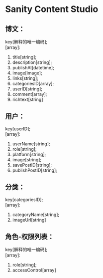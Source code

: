 # Sanity Content Studio


## 博文：     
key[解释的唯一编码];       
[array]:     
1. title[string];    
2. description[string];   
3. publishAt[datetime];    
4. image[image];    
5. links[string];    
6. categoriesID[array];   
7. userID[string];    
8. comment[array];    
9. richtext[string]   

## 用户：     
key[userID];       
[array]:      
1. userName[string];    
2. role[string];    
3. platform[string];    
4. image[string];    
5. savePostID[string];   
6. publishPostID[string];    

## 分类：    
key[categoriesID];    
[array]:      
1. categoryName[string];      
2. imageUrl[string]  

## 角色-权限列表：       
key[解释的唯一编码];     
[array]:      
1. role[string];     
2. accessControl[array]     

